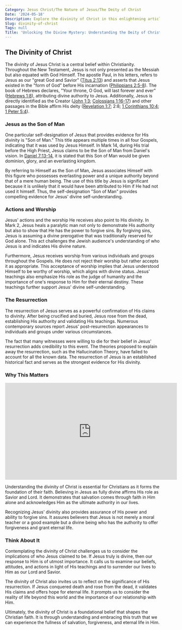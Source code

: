 ```yaml
---
Category: Jesus Christ/The Nature of Jesus/The Deity of Christ
Date: '2024-05-18'
Description: Explore the divinity of Christ in this enlightening article, delving into the theological significance of Jesus' divine nature and its implications. Unravel the mysteries of Christ's deity and its profound impact on Christian faith.
Slug: divinity-of-christ
Tags: null
Title: 'Unlocking the Divine Mystery: Understanding the Deity of Christ'
---
```


## The Divinity of Christ

The divinity of Jesus Christ is a central belief within Christianity. Throughout the New Testament, Jesus is not only presented as the Messiah but also equated with God Himself. The apostle Paul, in his letters, refers to Jesus as our "great God and Savior" ([Titus 2:13](https://www.bibleref.com/Titus/2/Titus-2-13.html)) and asserts that Jesus existed in the "form of God" before His incarnation ([Philippians 2:5-8](https://www.bibleref.com/Philippians/2/Philippians-2-5.html)). The book of Hebrews declares, "Your throne, O God, will last forever and ever" ([Hebrews 1:8](https://www.bibleref.com/Hebrews/1/Hebrews-1-8.html)), attributing divine authority to Jesus. Additionally, Jesus is directly identified as the Creator ([John 1:3](https://www.bibleref.com/John/1/John-1-3.html); [Colossians 1:16-17](https://www.bibleref.com/Colossians/1/Colossians-1-16.html)) and other passages in the Bible affirm His deity ([Revelation 1:7](https://www.bibleref.com/Revelation/1/Revelation-1-7.html); 2:8; [1 Corinthians 10:4](https://www.bibleref.com/1-Corinthians/10/1-Corinthians-10-4.html); [1 Peter 5:4](https://www.bibleref.com/1-Peter/5/1-Peter-5-4.html)).

### Jesus as the Son of Man

One particular self-designation of Jesus that provides evidence for His divinity is "Son of Man." This title appears multiple times in all four Gospels, indicating that it was used by Jesus Himself. In Mark 14, during His trial before the High Priest, Jesus claims to be the Son of Man from Daniel's vision. In [Daniel 7:13-14](https://www.bibleref.com/Daniel/7/Daniel-7-13.html), it is stated that this Son of Man would be given dominion, glory, and an everlasting kingdom.

By referring to Himself as the Son of Man, Jesus associates Himself with this figure who possesses everlasting power and a unique authority beyond that of a mere human being. The use of this title by Jesus is significant because it is unlikely that it would have been attributed to Him if He had not used it himself. Thus, the self-designation "Son of Man" provides compelling evidence for Jesus' divine self-understanding.

### Actions and Worship

Jesus' actions and the worship He receives also point to His divinity. In Mark 2, Jesus heals a paralytic man not only to demonstrate His authority but also to show that He has the power to forgive sins. By forgiving sins, Jesus is assuming a divine prerogative that was traditionally reserved for God alone. This act challenges the Jewish audience's understanding of who Jesus is and indicates His divine nature.

Furthermore, Jesus receives worship from various individuals and groups throughout the Gospels. He does not reject their worship but rather accepts it as appropriate. This acceptance of worship implies that Jesus understood Himself to be worthy of worship, which aligns with divine status. Jesus' teachings also emphasize His role as the judge of humanity and the importance of one's response to Him for their eternal destiny. These teachings further support Jesus' divine self-understanding.

### The Resurrection

The resurrection of Jesus serves as a powerful confirmation of His claims to divinity. After being crucified and buried, Jesus rose from the dead, establishing His authority and validating His teachings. Numerous contemporary sources report Jesus' post-resurrection appearances to individuals and groups under various circumstances.

The fact that many witnesses were willing to die for their belief in Jesus' resurrection adds credibility to this event. The theories proposed to explain away the resurrection, such as the Hallucination Theory, have failed to account for all the known data. The resurrection of Jesus is an established historical fact and serves as the strongest evidence for His divinity.

### Why This Matters


<iframe width="560" height="315" src="https://www.youtube.com/embed/MYQz-8flxsQ" frameborder="0" allow="autoplay; encrypted-media" allowfullscreen></iframe>


Understanding the divinity of Christ is essential for Christians as it forms the foundation of their faith. Believing in Jesus as fully divine affirms His role as Savior and Lord. It demonstrates that salvation comes through faith in Him alone and acknowledges Him as the ultimate authority in our lives.

Recognizing Jesus' divinity also provides assurance of His power and ability to forgive sins. It assures believers that Jesus is not merely a moral teacher or a good example but a divine being who has the authority to offer forgiveness and grant eternal life.

### Think About It

Contemplating the divinity of Christ challenges us to consider the implications of who Jesus claimed to be. If Jesus truly is divine, then our response to Him is of utmost importance. It calls us to examine our beliefs, attitudes, and actions in light of His teachings and to surrender our lives to Him as our Lord and Savior.

The divinity of Christ also invites us to reflect on the significance of His resurrection. If Jesus conquered death and rose from the dead, it validates His claims and offers hope for eternal life. It prompts us to consider the reality of life beyond this world and the importance of our relationship with Him.

Ultimately, the divinity of Christ is a foundational belief that shapes the Christian faith. It is through understanding and embracing this truth that we can experience the fullness of salvation, forgiveness, and eternal life in Him.